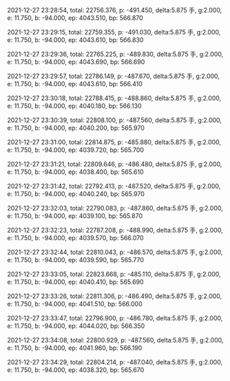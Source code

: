 2021-12-27 23:28:54, total: 22756.376, p: -491.450, delta:5.875 手, g:2.000, e: 11.750, b: -94.000, ep: 4043.510, bp: 566.870

2021-12-27 23:29:15, total: 22759.355, p: -491.030, delta:5.875 手, g:2.000, e: 11.750, b: -94.000, ep: 4043.610, bp: 566.830

2021-12-27 23:29:36, total: 22765.225, p: -489.830, delta:5.875 手, g:2.000, e: 11.750, b: -94.000, ep: 4043.690, bp: 566.690

2021-12-27 23:29:57, total: 22786.149, p: -487.670, delta:5.875 手, g:2.000, e: 11.750, b: -94.000, ep: 4043.610, bp: 566.410

2021-12-27 23:30:18, total: 22788.415, p: -488.860, delta:5.875 手, g:2.000, e: 11.750, b: -94.000, ep: 4040.180, bp: 566.130

2021-12-27 23:30:39, total: 22808.100, p: -487.560, delta:5.875 手, g:2.000, e: 11.750, b: -94.000, ep: 4040.200, bp: 565.970

2021-12-27 23:31:00, total: 22814.875, p: -485.880, delta:5.875 手, g:2.000, e: 11.750, b: -94.000, ep: 4039.720, bp: 565.700

2021-12-27 23:31:21, total: 22809.646, p: -486.480, delta:5.875 手, g:2.000, e: 11.750, b: -94.000, ep: 4038.400, bp: 565.610

2021-12-27 23:31:42, total: 22792.413, p: -487.520, delta:5.875 手, g:2.000, e: 11.750, b: -94.000, ep: 4040.240, bp: 565.970

2021-12-27 23:32:03, total: 22790.083, p: -487.860, delta:5.875 手, g:2.000, e: 11.750, b: -94.000, ep: 4039.100, bp: 565.870

2021-12-27 23:32:23, total: 22787.208, p: -488.990, delta:5.875 手, g:2.000, e: 11.750, b: -94.000, ep: 4039.570, bp: 566.070

2021-12-27 23:32:44, total: 22810.043, p: -486.570, delta:5.875 手, g:2.000, e: 11.750, b: -94.000, ep: 4039.590, bp: 565.770

2021-12-27 23:33:05, total: 22823.668, p: -485.110, delta:5.875 手, g:2.000, e: 11.750, b: -94.000, ep: 4040.410, bp: 565.690

2021-12-27 23:33:26, total: 22811.306, p: -486.490, delta:5.875 手, g:2.000, e: 11.750, b: -94.000, ep: 4041.510, bp: 566.000

2021-12-27 23:33:47, total: 22796.900, p: -486.780, delta:5.875 手, g:2.000, e: 11.750, b: -94.000, ep: 4044.020, bp: 566.350

2021-12-27 23:34:08, total: 22800.929, p: -487.560, delta:5.875 手, g:2.000, e: 11.750, b: -94.000, ep: 4041.960, bp: 566.190

2021-12-27 23:34:29, total: 22804.214, p: -487.040, delta:5.875 手, g:2.000, e: 11.750, b: -94.000, ep: 4038.320, bp: 565.670
